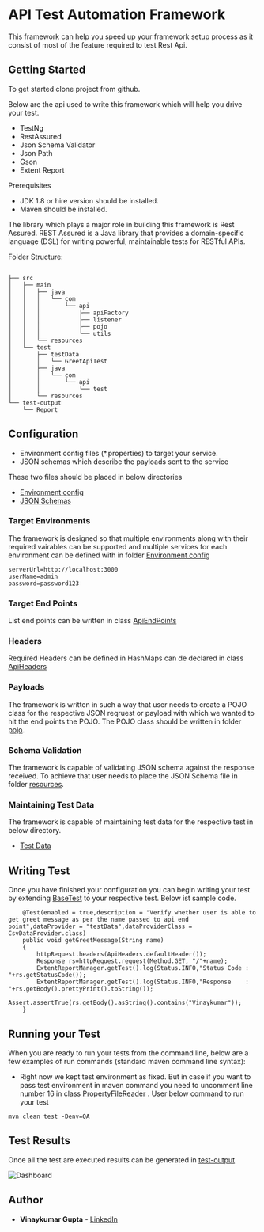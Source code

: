 # API Test Automation Framework

This framework can  help you speed up your framework setup process as it consist of most of the feature required to test Rest Api.

## Getting Started

To get started clone project from github. 

Below are the api used to write this framework which will help you drive your test.
* TestNg
* RestAssured
* Json Schema Validator
* Json Path
* Gson
* Extent Report

Prerequisites

* JDK 1.8 or hire version should be installed.
* Maven should be installed.


The library which plays a major role in building this framework is Rest Assured.  REST Assured is a Java library that provides a domain-specific language (DSL) for writing powerful, maintainable tests for RESTful APIs.

Folder Structure:
```

├── src
│   ├── main
│   │   ├── java
│   │   │   └── com
│   │   │       └── api
│   │   │           ├── apiFactory
│   │   │           ├── listener
│   │   │           ├── pojo
│   │   │           └── utils
│   │   └── resources
│   └── test
│       ├── testData
│       │   └── GreetApiTest
│       ├── java
│       │   └── com
│       │       └── api
│       │           └── test
│       └── resources
└── test-output
    └── Report
```

## Configuration

* Environment config files (*.properties) to target your service.
* JSON schemas which describe the payloads sent to the service

These two files should be placed in below directories
* [Environment config](https://github.com/vinaygupta2050/iceyeApiTestSuite/tree/master/src/main/resources)
* [JSON Schemas](https://github.com/vinaygupta2050/iceyeApiTestSuite/tree/master/src/test/resources)

### Target Environments
The framework is designed so that multiple environments along with their required vairables can be supported and multiple services for each environment can be defined with in folder [Environment config](https://github.com/vinaygupta2050/ApiTestAutomationFramework/tree/master/src/main/resources) 
```
serverUrl=http://localhost:3000
userName=admin
password=password123
```
### Target End Points
List end points can be written in class [ApiEndPoints](https://github.com/vinaygupta2050/iceyeApiTestSuite/blob/master/src/main/java/com/api/apiFactory/ApiEndPoints.java)  

### Headers
Required Headers can be defined in HashMaps can de declared in class [ApiHeaders](https://github.com/vinaygupta2050/iceyeApiTestSuite/blob/master/src/main/java/com/api/apiFactory/ApiHeaders.java)

### Payloads
The framework is written in such a way that user needs to create a POJO class for the respective JSON reqruest or payload with which we wanted to hit the end points the POJO. The POJO class should be written in folder [pojo](https://github.com/vinaygupta2050/ApiTestAutomationFramework/tree/master/src/main/java/com/api/pojo).

### Schema Validation
The framework is capable of validating JSON schema against the response received. To achieve that user needs to place the JSON Schema file in folder [resources](https://github.com/vinaygupta2050/ApiTestAutomationFramework/tree/master/src/test/resources).

### Maintaining Test Data
The framework is capable of maintaining test data for the respective test in below directory.
* [Test Data](https://github.com/vinaygupta2050/iceyeApiTestSuite/tree/master/src/test/testData)

## Writing Test

Once you have finished your configuration you can begin writing your test by extending [BaseTest](https://github.com/vinaygupta2050/iceyeApiTestSuite/blob/master/src/test/java/com/api/test/BaseTest.java) to your respective test. Below ist sample code.
```
    @Test(enabled = true,description = "Verify whether user is able to get greet message as per the name passed to api end point",dataProvider = "testData",dataProviderClass = CsvDataProvider.class)
    public void getGreetMessage(String name)
    {
        httpRequest.headers(ApiHeaders.defaultHeader());
        Response rs=httpRequest.request(Method.GET, "/"+name);
        ExtentReportManager.getTest().log(Status.INFO,"Status Code : "+rs.getStatusCode());
        ExtentReportManager.getTest().log(Status.INFO,"Response    : "+rs.getBody().prettyPrint().toString());
        Assert.assertTrue(rs.getBody().asString().contains("Vinaykumar"));
    }

```

## Running your Test
When you are ready to run your tests from the command line, below are a few examples of run commands (standard maven command line syntax):

* Right now we kept test environment as fixed. But in case if you want to pass test environment in maven command  you need to uncomment line number 16 in class [PropertyFileReader](https://github.com/vinaygupta2050/iceyeApiTestSuite/blob/master/src/main/java/com/api/utils/PropertyFileReader.java) . User below command to run your test
```
mvn clean test -Denv=QA
```
## Test Results

Once all the test are executed results can be generated in [test-output](https://github.com/vinaygupta2050/iceyeApiTestSuite/tree/master/test-output/Report)

![Dashboard](https://github.com/vinaygupta2050/iceyeApiTestFramework/blob/master/Images/iceyeTestSuite.gif)
## Author

* **Vinaykumar Gupta** - [LinkedIn](https://in.linkedin.com/in/vinaygupta2050)
